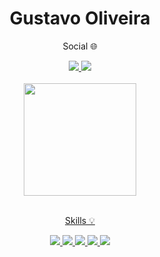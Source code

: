 <h1 align="center">Gustavo Oliveira</h1>
<div style="padding-left: auto" align="center">
   <p>Social 🌐</p>
   <a href="https://www.linkedin.com/in/gustavo-oliveira-778288250/">
      <img src="https://img.shields.io/badge/LinkedIn-0077B5?style=for-the-badge&logo=linkedin&logoColor=white"/>
   </a>
   <a href="gustavoantunes64@outlook.com">
      <img src="https://img.shields.io/badge/-EMail-%23333?style=for-the-badge&logo=microsoft-outlook&logoColor=white"  target="_blank"/>
   </a>
</div>

<br/>

<div align="center">
 <a href="http://github.com/GustavoAntunes07">
 <img height="180em" src="https://github-readme-stats.vercel.app/api?username=GustavoAntunes07&show_icons=true&theme=dark&include_all_commits=true&count_private=true"/>
</div>


<div align="center" style="display: inline_block"><br>
   <p>Skills 💡</p>
   <img src="https://img.shields.io/badge/HTML5-E34F26?style=for-the-badge&logo=html5&logoColor=white"/>
   <img src="https://img.shields.io/badge/CSS3-1572B6?style=for-the-badge&logo=css3&logoColor=white"/>
   <img src="https://img.shields.io/badge/JavaScript-323330?style=for-the-badge&logo=javascript&logoColor=F7DF1E"/>
   <img src="https://img.shields.io/badge/React-20232A?style=for-the-badge&logo=react&logoColor=61DAFB"/>
   <img src="https://img.shields.io/badge/React_Native-20232A?style=for-the-badge&logo=react&logoColor=61DAFB"/>
</div>
